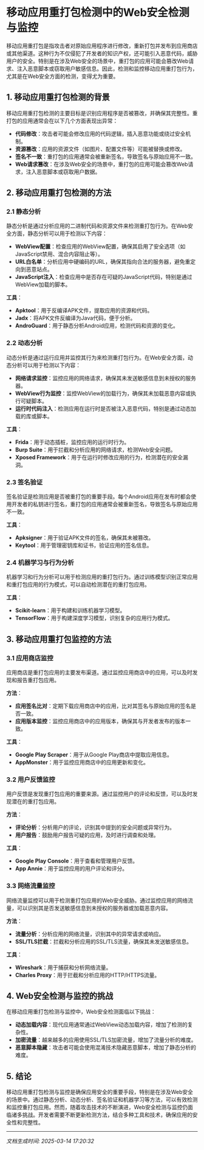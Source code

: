 # 移动应用重打包检测中的Web安全检测与监控

移动应用重打包是指攻击者对原始应用程序进行修改，重新打包并发布到应用商店或其他渠道。这种行为不仅侵犯了开发者的知识产权，还可能引入恶意代码，威胁用户的安全。特别是在涉及Web安全的场景中，重打包的应用可能会篡改Web请求、注入恶意脚本或窃取用户敏感信息。因此，检测和监控移动应用重打包行为，尤其是在Web安全方面的检测，变得尤为重要。

## 1. 移动应用重打包检测的背景

移动应用重打包检测的主要目标是识别应用程序是否被篡改，并确保其完整性。重打包的应用通常会在以下几个方面表现出异常：

- **代码修改**：攻击者可能会修改应用的代码逻辑，插入恶意功能或绕过安全机制。
- **资源篡改**：应用的资源文件（如图片、配置文件等）可能被替换或修改。
- **签名不一致**：重打包的应用通常会被重新签名，导致签名与原始应用不一致。
- **Web请求篡改**：在涉及Web安全的场景中，重打包的应用可能会篡改Web请求，注入恶意脚本或窃取用户数据。

## 2. 移动应用重打包检测的方法

### 2.1 静态分析

静态分析是通过分析应用的二进制代码和资源文件来检测重打包行为。在Web安全方面，静态分析可以用于检测以下内容：

- **WebView配置**：检查应用的WebView配置，确保其启用了安全选项（如JavaScript禁用、混合内容阻止等）。
- **URL白名单**：分析应用中硬编码的URL，确保其指向合法的服务器，避免重定向到恶意站点。
- **JavaScript注入**：检查应用中是否存在可疑的JavaScript代码，特别是通过WebView加载的脚本。

**工具**：
- **Apktool**：用于反编译APK文件，提取应用的资源和代码。
- **Jadx**：将APK文件反编译为Java代码，便于分析。
- **AndroGuard**：用于静态分析Android应用，检测代码和资源的变化。

### 2.2 动态分析

动态分析是通过运行应用并监控其行为来检测重打包行为。在Web安全方面，动态分析可以用于检测以下内容：

- **网络请求监控**：监控应用的网络请求，确保其未发送敏感信息到未授权的服务器。
- **WebView行为监控**：监控WebView的加载行为，确保其未加载恶意内容或执行可疑脚本。
- **运行时代码注入**：检测应用在运行时是否被注入恶意代码，特别是通过动态加载的库或脚本。

**工具**：
- **Frida**：用于动态插桩，监控应用的运行时行为。
- **Burp Suite**：用于拦截和分析应用的网络请求，检测Web安全问题。
- **Xposed Framework**：用于在运行时修改应用的行为，检测潜在的安全漏洞。

### 2.3 签名验证

签名验证是检测应用是否被重打包的重要手段。每个Android应用在发布时都会使用开发者的私钥进行签名，重打包的应用通常会被重新签名，导致签名与原始应用不一致。

**工具**：
- **Apksigner**：用于验证APK文件的签名，确保其未被篡改。
- **Keytool**：用于管理密钥库和证书，验证应用的签名信息。

### 2.4 机器学习与行为分析

机器学习和行为分析可以用于检测应用的重打包行为。通过训练模型识别正常应用和重打包应用的行为模式，可以自动检测潜在的重打包应用。

**工具**：
- **Scikit-learn**：用于构建和训练机器学习模型。
- **TensorFlow**：用于构建深度学习模型，识别复杂的应用行为模式。

## 3. 移动应用重打包监控的方法

### 3.1 应用商店监控

应用商店是重打包应用的主要发布渠道。通过监控应用商店中的应用，可以及时发现和报告重打包应用。

**方法**：
- **应用签名比对**：定期下载应用商店中的应用，比对其签名与原始应用的签名是否一致。
- **应用版本监控**：监控应用商店中的应用版本，确保其与开发者发布的版本一致。

**工具**：
- **Google Play Scraper**：用于从Google Play商店中提取应用信息。
- **AppMonster**：用于监控应用商店中的应用更新和变化。

### 3.2 用户反馈监控

用户反馈是发现重打包应用的重要来源。通过监控用户的评论和反馈，可以及时发现潜在的重打包应用。

**方法**：
- **评论分析**：分析用户的评论，识别其中提到的安全问题或异常行为。
- **用户报告**：鼓励用户报告可疑的应用，及时进行调查和处理。

**工具**：
- **Google Play Console**：用于查看和管理用户反馈。
- **App Annie**：用于监控应用的用户评论和评分。

### 3.3 网络流量监控

网络流量监控可以用于检测重打包应用的Web安全威胁。通过监控应用的网络流量，可以识别其是否发送敏感信息到未授权的服务器或加载恶意内容。

**方法**：
- **流量分析**：分析应用的网络流量，识别其中的异常请求或响应。
- **SSL/TLS拦截**：拦截和分析应用的SSL/TLS流量，确保其未发送敏感信息。

**工具**：
- **Wireshark**：用于捕获和分析网络流量。
- **Charles Proxy**：用于拦截和分析应用的HTTP/HTTPS流量。

## 4. Web安全检测与监控的挑战

在移动应用重打包检测与监控中，Web安全检测面临以下挑战：

- **动态加载内容**：现代应用通常通过WebView动态加载内容，增加了检测的复杂性。
- **加密流量**：越来越多的应用使用SSL/TLS加密流量，增加了流量分析的难度。
- **恶意脚本隐藏**：攻击者可能会使用混淆技术隐藏恶意脚本，增加了静态分析的难度。

## 5. 结论

移动应用重打包检测与监控是确保应用安全的重要手段，特别是在涉及Web安全的场景中。通过静态分析、动态分析、签名验证和机器学习等方法，可以有效检测和监控重打包应用。然而，随着攻击技术的不断演进，Web安全检测与监控仍面临诸多挑战。开发者需要不断更新检测方法，结合多种工具和技术，确保应用的安全性和完整性。

---

*文档生成时间: 2025-03-14 17:20:32*



